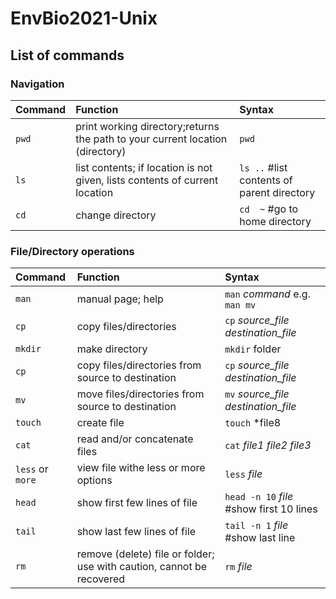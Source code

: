 # EnvBio2021-Unix

## List of commands


### Navigation

| **Command**| **Function**| **Syntax**|
| :---         |     :---     |          :--- |
| `pwd`   | print working directory;returns the path to your current location (directory)    | `pwd`    |
| `ls`   | list contents; if location is not given, lists contents of current location      | `ls ..` #list contents of parent directory  |
| `cd`   | change directory       | `cd  ~`  #go to home directory |



### File/Directory operations

| **Command**| **Function**| **Syntax**|
| :---         |     :---     |          :--- |
| `man`  | manual page; help   | `man` *command* e.g. `man mv`     |
| `cp`   | copy files/directories    | `cp` *source_file* *destination_file* |
| `mkdir`  | make directory   | `mkdir` folder     |
| `cp`   | copy files/directories from source to destination  | `cp` *source_file* *destination_file*  |
| `mv`    | move files/directories  from source to destination| `mv` *source_file* *destination_file* |
| `touch`    | create file | `touch` *file8 |
| `cat`    | read and/or concatenate files| `cat` *file1* *file2* *file3* |
| `less` or `more`   | view file withe less or more options  | `less` *file* |
| `head`    | show first few lines of file| `head -n 10` *file* #show first 10 lines|
| `tail`    | show last few lines of file| `tail -n 1` *file* #show last line|
| `rm`    | remove (delete) file or folder; use with caution, cannot be recovered| `rm` *file*|

